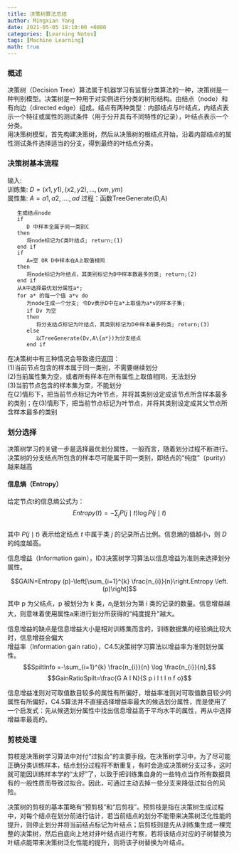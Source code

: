 ```yaml
---
title: 决策树算法总结
author: Mingxian Yang
date: 2021-05-05 18:10:00 +0800
categories: [Learning Notes]
tags: [Machine Learning]
math: true
---
```



### 概述

决策树（Decision Tree）算法属于机器学习有监督分类算法的一种，决策树是一种判别模型。决策树是一种用于对实例进行分类的树形结构。由结点（node）和有向边（directed edge）组成。结点有两种类型：内部结点与叶结点，内结点表示一个特征或属性的测试条件（用于分开具有不同特性的记录），叶结点表示一个分类。  
用决策树模型，首先构建决策树，然后从决策树的根结点开始，沿着内部结点的属性测试条件选择适当的分支，得到最终的叶结点分类。

### 决策树基本流程



输入:   
训练集: $D={(x1,y1),(x2,y2),...,(xm,ym)}$  
属性集: $A={a1,a2,....,ad}$
过程：函数TreeGenerate(D,A)
```
   生成结点node
   if 
      D 中样本全属于同一类别C 
   then
      将node标记为C类叶结点; return;(1)
   end if
   if 
      A=空 OR D中样本在A上取值相同
   then
      将node标记为叶结点，其类别标记为D中样本数最多的类; return;(2)
   end if
   从A中选择最优划分属性a*;
   for a* 的每一个值 a*v do
      为node生成一个分支; 令Dv表示D中在a*上取值为a*v的样本子集;
      if Dv 为空 
      then
         将分支结点标记为叶结点，其类别标记为D中样本最多的类; return;(3)
      else
         以TreeGenerate(Dv,A\{a*})为分支结点
      end if
```

在决策树中有三种情况会导致递归返回：  
(1)当前节点包含的样本属于同一类别，不需要继续划分  
(2)当前属性集为空，或者所有样本在所有属性上取值相同，无法划分  
(3)当前节点包含的样本集为空，不能划分  
在(2)情形下，把当前节点标记为叶节点，并将其类别设定成该节点所含样本最多的类别；在(3)情形下，把当前节点标记为叶节点，并将其类别设定成其父节点所含样本最多的类别

### 划分选择
决策树学习的关键一步是选择最优划分属性。一般而言，随着划分过程不断进行。决策树的分支结点所包含的样本尽可能属于同一类别，即结点的“纯度”（purity）越来越高

#### 信息熵（Entropy）

给定节点t的信息熵公式为：  
$$Entropy (t)=-\sum_{j} P(j \mid t) \log P(j \mid t)$$  
其中 $P(j \mid t)$ 表示给定结点 $t$ 中属于类 $j$ 的记录所占比例。信息熵的值越小，则 $D$ 的纯度越高。

信息增益（Information gain），ID3决策树学习算法以信息增益为准则来选择划分属性。 

$$GAIN=Entropy (p)-\left[\sum_{i=1}^{k} \frac{n_{i}}{n}\right.Entropy \left.(p)\right]$$  

其中 p 为父结点，p 被划分为 k 类，$n_{i}$是划分为第 i 类的记录的数量。信息增益越大，则意味着使用属性a来进行划分所获得的“纯度提升”越大。

信息增益的缺点是信息增益大小是相对训练集而言的，训练数据集的经验熵比较大时，信息增益会偏大  
增益率（Information gain ratio），C4.5决策树学习算法以增益率为准则划分属性。  
$$SpiltInfo =-\sum_{i=1}^{k} \frac{n_{i}}{n} \log \frac{n_{i}}{n},$$  $$GainRatioSpilt=\frac{G A I N}{S p i l t I n f o}$$

信息增益准则对可取值数目较多的属性有所偏好，增益率准则对可取值数目较少的属性有所偏好，C4.5算法并不直接选择增益率最大的候选划分属性，而是使用了一个启发式：先从候选划分属性中找出信息增益高于平均水平的属性，再从中选择增益率最高的。

### 剪枝处理
剪枝是决策树学习算法中对付“过拟合”的主要手段。在决策树学习中，为了尽可能正确分类训练样本，结点划分过程将不断重复，有时会造成决策树分支过多，这时就可能因训练样本学的“太好”了，以致于把训练集自身的一些特点当作所有数据具有的一般性质而导致过拟合。因此，可通过主动去掉一些分支来降低过拟合的风险。  

决策树的剪枝的基本策略有“预剪枝”和“后剪枝”。预剪枝是指在决策树生成过程中，对每个结点在划分前进行估计，若当前结点的划分不能带来决策树泛化性能的提升，则停止划分并将当前结点标记为叶结点；后剪枝则是先从训练集生成一棵完整的决策树，然后自底向上地对非叶结点进行考察，若将该结点对应的子树替换为叶结点能带来决策树泛化性能的提升，则将该子树替换为叶结点。

